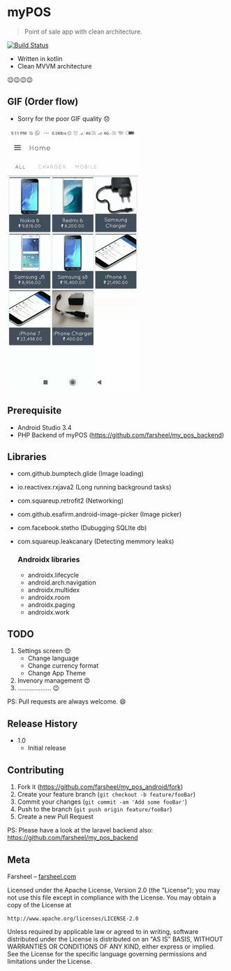 # myPOS
> Point of sale app with clean architecture.

[![Build Status](https://travis-ci.org/farsheel/my_pos_android.svg?branch=master)](https://travis-ci.org/farsheel/my_pos_android)

- Written in kotlin
- Clean MVVM architecture

:wink::wink::wink::wink:

## GIF (Order flow)

- Sorry for the poor GIF quality :disappointed:

![](images/order_gif.gif)

## Prerequisite

- Android Studio 3.4
- PHP Backend of myPOS (https://github.com/farsheel/my_pos_backend)

## Libraries

- com.github.bumptech.glide (Image loading)
- io.reactivex.rxjava2 (Long running background tasks) 
- com.squareup.retrofit2 (Networking)
- com.github.esafirm.android-image-picker (Image picker) 
- com.facebook.stetho (Dubugging SQLIte db)
- com.squareup.leakcanary (Detecting memmory leaks)


  ### Androidx libraries
  - androidx.lifecycle
  - android.arch.navigation 
  - androidx.multidex 
  - androidx.room 
  - androidx.paging 
  - androidx.work
  
  
  
## TODO

1. Settings screen :heart_eyes:
   - Change language
   - Change currency format
   - Change App Theme
2. Invenory management :heart_eyes:
3. ................... :wink:


PS: Pull requests are always welcome. :smile:

## Release History

* 1.0
    * Initial release

## Contributing

1. Fork it (<https://github.com/farsheel/my_pos_android/fork>)
2. Create your feature branch (`git checkout -b feature/fooBar`)
3. Commit your changes (`git commit -am 'Add some fooBar'`)
4. Push to the branch (`git push origin feature/fooBar`)
5. Create a new Pull Request

PS: Please have a look at the laravel backend also: https://github.com/farsheel/my_pos_backend

## Meta

Farsheel – [farsheel.com](https://farsheel.com)

Licensed under the Apache License, Version 2.0 (the "License");
you may not use this file except in compliance with the License.
You may obtain a copy of the License at

    http://www.apache.org/licenses/LICENSE-2.0

Unless required by applicable law or agreed to in writing, software
distributed under the License is distributed on an "AS IS" BASIS,
WITHOUT WARRANTIES OR CONDITIONS OF ANY KIND, either express or implied.
See the License for the specific language governing permissions and
limitations under the License.


